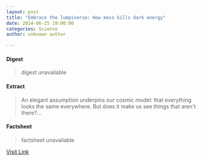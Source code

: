 ```yaml
---
layout: post
title: "Embrace the lumpiverse: How mess kills dark energy"
date: 2014-06-25 19:00:00
categories: Science
author: unknown author

---
```



#### Digest
>digest unavailable

#### Extract
>An elegant assumption underpins our cosmic model: that everything looks the same everywhere. But does it make us see things that aren't there?...

#### Factsheet
>factsheet unavailable

[Visit Link](http://feeds.newscientist.com/c/749/f/10896/s/3bdfc35e/sc/38/l/0L0Snewscientist0N0Carticle0Cmg22229750A0B60A0A0Eembrace0Ethe0Elumpiverse0Ehow0Emess0Ekills0Edark0Eenergy0Bhtml0Dcmpid0FRSS0QNSNS0Q20A120EGLOBAL0Qmagcontents/story01.htm)



